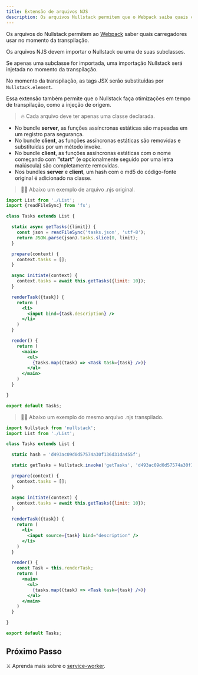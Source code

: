 ```yaml
---
title: Extensão de arquivos NJS
description: Os arquivos Nullstack permitem que o Webpack saiba quais carregadores usar no momento da transpilação
---
```


Os arquivos do Nullstack permitem ao [Webpack](https://webpack.js.org) saber quais carregadores usar no momento da transpilação.

Os arquivos NJS devem importar o Nullstack ou uma de suas subclasses.

Se apenas uma subclasse for importada, uma importação Nullstack será injetada no momento da transpilação.

No momento da transpilação, as tags JSX serão substituídas por `Nullstack.element`.

Essa extensão também permite que o Nullstack faça otimizações em tempo de transpilação, como a injeção de origem.

> 🔥 Cada arquivo deve ter apenas uma classe declarada.

* No bundle **server**, as funções assíncronas estáticas são mapeadas em um registro para segurança.
* No bundle **client**, as funções assíncronas estáticas são removidas e substituídas por um método invoke.
* No bundle **client**, as funções assíncronas estáticas com o nome começando com **"start"** (e opcionalmente seguido por uma letra maiúscula) são completamente removidas.
* Nos bundles **server** e **client**, um hash com o md5 do código-fonte original é adicionado na classe.

> 🐱‍💻 Abaixo um exemplo de arquivo .njs original.

```jsx
import List from './List';
import {readFileSync} from 'fs';

class Tasks extends List {

  static async getTasks({limit}) {
    const json = readFileSync('tasks.json', 'utf-8');
    return JSON.parse(json).tasks.slice(0, limit);
  }

  prepare(context) {
    context.tasks = [];
  }

  async initiate(context) {
    context.tasks = await this.getTasks({limit: 10});
  }

  renderTask({task}) {
    return (
      <li> 
        <input bind={task.description} />
      </li>
    )
  }

  render() {
    return (
      <main>
        <ul>
          {tasks.map((task) => <Task task={task} />)}
        </ul>
      </main>
    )
  }

}

export default Tasks;
```

> 🐱‍💻 Abaixo um exemplo do mesmo arquivo .njs transpilado.

```jsx
import Nullstack from 'nullstack';
import List from './List';

class Tasks extends List {

  static hash = 'd493ac09d0d57574a30f136d31da455f';

  static getTasks = Nullstack.invoke('getTasks', 'd493ac09d0d57574a30f136d31da455f');

  prepare(context) {
    context.tasks = [];
  }

  async initiate(context) {
    context.tasks = await this.getTasks({limit: 10});
  }

  renderTask({task}) {
    return (
      <li> 
        <input source={task} bind="description" />
      </li>
    )
  }

  render() {
    const Task = this.renderTask;
    return (
      <main>
        <ul>
          {tasks.map((task) => <Task task={task} />)}
        </ul>
      </main>
    )
  }

}

export default Tasks;
```

## Próximo Passo

⚔ Aprenda mais sobre o [service-worker](/pt-br/service-worker).